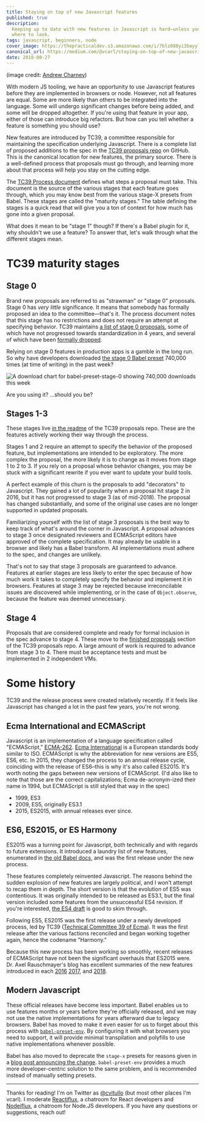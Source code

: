 ```yaml
---
title: Staying on top of new Javascript features
published: true
description:
  Keeping up to date with new features in Javascript is hard—unless you know
  where to look.
tags: javascript, beginners, node
cover_image: https://thepracticaldev.s3.amazonaws.com/i/7blz088yi3boyylk789r.jpg
canonical_url: https://medium.com/@vcarl/staying-on-top-of-new-javascript-features-8f63c3e76bc2
date: 2018-08-27
---
```


(image credit: [Andrew Charney](https://unsplash.com/photos/e3iwXJhT3Zk))

With modern JS tooling, we have an opportunity to use Javascript features before
they are implemented in browsers or node. However, not all features are equal.
Some are more likely than others to be integrated into the language. Some will
undergo significant changes before being added, and some will be dropped
altogether. If you're using that feature in your app, either of those can
introduce big refactors. But how can you tell whether a feature is something you
should use?

New features are introduced by TC39, a committee responsible for maintaining the
specification underlying Javascript. There is a complete list of proposed
additions to the spec in the
[TC39 proposals repo](https://github.com/tc39/proposals/) on GitHub. This is
_the_ canonical location for new features, the primary source. There is a
well-defined process that proposals must go through, and learning more about
that process will help you stay on the cutting edge.

The [TC39 Process document](https://tc39.github.io/process-document/) defines
what steps a proposal must take. This document is the source of the various
stages that each feature goes through, which you may know best from the various
stage-X presets from Babel. These stages are called the "maturity stages." The
table defining the stages is a quick read that will give you a ton of context
for how much has gone into a given proposal.

What does it mean to be "stage 1" though? If there's a Babel plugin for it, why
shouldn't we use a feature? To answer that, let's walk through what the
different stages mean.

# TC39 maturity stages

## Stage 0

Brand new proposals are referred to as "strawman" or "stage 0" proposals. Stage
0 has _very little_ significance. It means that somebody has formally proposed
an idea to the committee—that's it. The process document notes that this stage
has no restrictions and does not require an attempt at specifying behavior. TC39
maintains
[a list of stage 0 proposals](https://github.com/tc39/proposals/blob/master/stage-0-proposals.md),
some of which have not progressed towards standardization in 4 years, and
several of which have been
[formally dropped](https://github.com/tc39/proposals/blob/master/inactive-proposals.md).

Relying on stage 0 features in production apps is a gamble in the long run. So
why have developers downloaded
[the stage 0 Babel preset](https://www.npmjs.com/package/babel-preset-stage-0)
740,000 times (at time of writing) in the past week?

![A download chart for babel-preset-stage-0 showing 740,000 downloads this week](https://thepracticaldev.s3.amazonaws.com/i/dxggi3a8zemh2y4av34d.PNG)

Are you using it? ...should you be?

## Stages 1-3

These stages live [in the readme](https://github.com/tc39/proposals) of the TC39
proposals repo. These are the features actively working their way through the
process.

Stages 1 and 2 require an attempt to specify the behavior of the proposed
feature, but implementations are intended to be exploratory. The more complex
the proposal, the more likely it is to change as it moves from stage 1 to 2
to 3. If you rely on a proposal whose behavior changes, you may be stuck with a
significant rewrite if you ever want to update your build tools.

A perfect example of this churn is the proposals to add "decorators" to
Javascript. They gained a lot of popularity when a proposal hit stage 2 in 2016,
but it has not progressed to stage 3 (as of mid-2018). The proposal has changed
substantially, and some of the original use cases are no longer supported in
updated proposals.

Familiarizing yourself with the list of stage 3 proposals is the best way to
keep track of what's around the corner in Javascript. A proposal advances to
stage 3 once designated reviewers and ECMAScript editors have approved of the
complete specification. It may already be usable in a browser and likely has a
Babel transform. All implementations must adhere to the spec, and changes are
unlikely.

That's not to say that stage 3 proposals are guaranteed to advance. Features at
earlier stages are less likely to enter the spec because of how much work it
takes to completely specify the behavior and implement it in browsers. Features
at stage 3 may be rejected because irreconcilable issues are discovered while
implementing, or in the case of `Object.observe`, because the feature was deemed
unnecessary.

## Stage 4

Proposals that are considered complete and ready for formal inclusion in the
spec advance to stage 4. These move to the
[finished proposals](https://github.com/tc39/proposals/blob/master/finished-proposals.md)
section of the TC39 proposals repo. A large amount of work is required to
advance from stage 3 to 4. There must be acceptance tests and must be
implemented in 2 independent VMs.

# Some history

TC39 and the release process were created relatively recently. If it feels like
Javascript has changed a lot in the past few years, you're not wrong.

## Ecma International and ECMAScript

Javascript is an implementation of a language specification called "ECMAScript,"
[ECMA-262](https://tc39.github.io/ecma262/).
[Ecma International](https://www.ecma-international.org/) is a European
standards body similar to ISO. ECMAScript is why the abbreviation for new
versions are ES5, ES6, etc. In 2015, they changed the process to an annual
release cycle, coinciding with the release of ES6–this is why it's also called
ES2015. It's worth noting the gaps between new versions of ECMAScript. (I'd also
like to note that those are the correct capitalizations; Ecma de-acronym-ized
their name in 1994, but ECMAScript is still styled that way in the spec)

- 1999, ES3
- 2009, ES5, originally ES3.1
- 2015, ES2015, with annual releases ever since.

## ES6, ES2015, or ES Harmony

ES2015 was a turning point for Javascript, both technically and with regards to
future extensions. It introduced a laundry list of new features, enumerated in
[the old Babel docs](https://old.babeljs.io/learn-es2015/), and was the first
release under the new process.

These features completely reinvented Javascript. The reasons behind the sudden
explosion of new features are largely political, and I won't attempt to recap
them in depth. The short version is that the evolution of ES5 was contentious.
It was originally intended to be released as ES3.1, but the final version
included some features from the unsuccessful ES4 revision. If you're interested,
[the ES4 draft](https://www.ecma-international.org/activities/Languages/Language%20overview.pdf)
is good to skim through.

Following ES5, ES2015 was the first release under a newly developed process, led
by TC39
([Technical Committee 39 of Ecma](https://www.ecma-international.org/memento/tc39-rf-tg.htm)).
It was the first release after the various factions reconciled and began working
together again, hence the codename "Harmony."

Because this new process has been working so smoothly, recent releases of
ECMAScript have not been the significant overhauls that ES2015 were. Dr. Axel
Rauschmayer's blog has excellent summaries of the new features introduced in
each [2016](http://2ality.com/2016/01/ECMAscript-2016.html)
[2017](http://2ality.com/2016/02/ECMAscript-2017.html), and
[2018](http://2ality.com/2017/02/ECMAscript-2018.html).

## Modern Javascript

These official releases have become less important. Babel enables us to use
features months or years before they're officially released, and we may not use
the native implementations for years afterward due to legacy browsers. Babel has
moved to make it even easier for us to forget about this process with
[`babel-preset-env`](https://babeljs.io/docs/en/babel-preset-env/). By
configuring it with what browsers you need to support, it will provide minimal
transpilation and polyfills to use native implementations whenever possible.

Babel has also moved to deprecate the `stage-x` presets for reasons given in a
[blog post announcing the change](https://babeljs.io/blog/2018/07/27/removing-babels-stage-presets).
`babel-preset-env` provides a much more developer-centric solution to the same
problem, and is recommended instead of manually setting presets.

---

Thanks for reading! I'm on Twitter as [@cvitullo](https://twitter.com/cvitullo)
(but most other places I'm vcarl). I moderate
[Reactiflux](http://join.reactiflux.com/), a chatroom for React developers and
[Nodeiflux](https://discordapp.com/invite/vUsrbjd), a chatroom for Node.JS
developers. If you have any questions or suggestions, reach out!
